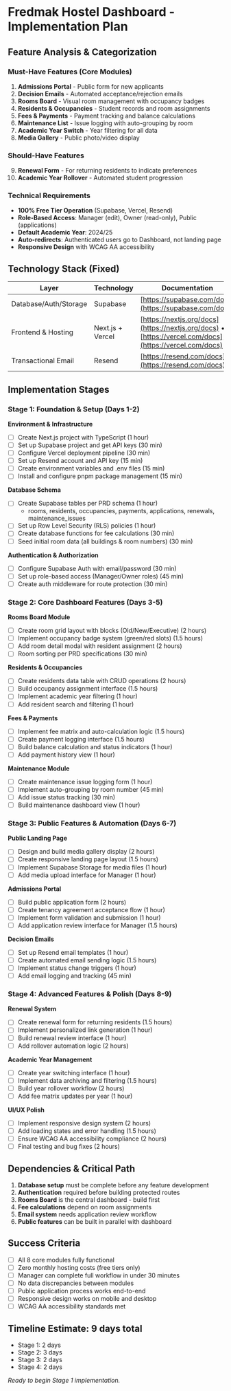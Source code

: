 # Fredmak Hostel Dashboard - Implementation Plan

## Feature Analysis & Categorization

### Must-Have Features (Core Modules)
1. **Admissions Portal** - Public form for new applicants
2. **Decision Emails** - Automated acceptance/rejection emails  
3. **Rooms Board** - Visual room management with occupancy badges
4. **Residents & Occupancies** - Student records and room assignments
5. **Fees & Payments** - Payment tracking and balance calculations
6. **Maintenance List** - Issue logging with auto-grouping by room
7. **Academic Year Switch** - Year filtering for all data
8. **Media Gallery** - Public photo/video display

### Should-Have Features  
9. **Renewal Form** - For returning residents to indicate preferences
10. **Academic Year Rollover** - Automated student progression

### Technical Requirements
- **100% Free Tier Operation** (Supabase, Vercel, Resend)
- **Role-Based Access**: Manager (edit), Owner (read-only), Public (applications)
- **Default Academic Year**: 2024/25
- **Auto-redirects**: Authenticated users go to Dashboard, not landing page
- **Responsive Design** with WCAG AA accessibility

## Technology Stack (Fixed)

| Layer | Technology | Documentation |
|-------|------------|---------------|
| Database/Auth/Storage | Supabase | [https://supabase.com/docs](https://supabase.com/docs) |
| Frontend & Hosting | Next.js + Vercel | [https://nextjs.org/docs](https://nextjs.org/docs) • [https://vercel.com/docs](https://vercel.com/docs) |
| Transactional Email | Resend | [https://resend.com/docs](https://resend.com/docs) |

## Implementation Stages

### Stage 1: Foundation & Setup (Days 1-2)

**Environment & Infrastructure**
- [ ] Create Next.js project with TypeScript (1 hour)
- [ ] Set up Supabase project and get API keys (30 min)
- [ ] Configure Vercel deployment pipeline (30 min)
- [ ] Set up Resend account and API key (15 min)
- [ ] Create environment variables and .env files (15 min)
- [ ] Install and configure pnpm package management (15 min)

**Database Schema**
- [ ] Create Supabase tables per PRD schema (1 hour)
  - rooms, residents, occupancies, payments, applications, renewals, maintenance_issues
- [ ] Set up Row Level Security (RLS) policies (1 hour)
- [ ] Create database functions for fee calculations (30 min)
- [ ] Seed initial room data (all buildings & room numbers) (30 min)

**Authentication & Authorization**
- [ ] Configure Supabase Auth with email/password (30 min)
- [ ] Set up role-based access (Manager/Owner roles) (45 min)
- [ ] Create auth middleware for route protection (30 min)

### Stage 2: Core Dashboard Features (Days 3-5)

**Rooms Board Module**
- [ ] Create room grid layout with blocks (Old/New/Executive) (2 hours)
- [ ] Implement occupancy badge system (green/red slots) (1.5 hours)
- [ ] Add room detail modal with resident assignment (2 hours)
- [ ] Room sorting per PRD specifications (30 min)

**Residents & Occupancies**
- [ ] Create residents data table with CRUD operations (2 hours)
- [ ] Build occupancy assignment interface (1.5 hours)
- [ ] Implement academic year filtering (1 hour)
- [ ] Add resident search and filtering (1 hour)

**Fees & Payments**
- [ ] Implement fee matrix and auto-calculation logic (1.5 hours)
- [ ] Create payment logging interface (1.5 hours)
- [ ] Build balance calculation and status indicators (1 hour)
- [ ] Add payment history view (1 hour)

**Maintenance Module**
- [ ] Create maintenance issue logging form (1 hour)
- [ ] Implement auto-grouping by room number (45 min)
- [ ] Add issue status tracking (30 min)
- [ ] Build maintenance dashboard view (1 hour)

### Stage 3: Public Features & Automation (Days 6-7)

**Public Landing Page**
- [ ] Design and build media gallery display (2 hours)
- [ ] Create responsive landing page layout (1.5 hours)
- [ ] Implement Supabase Storage for media files (1 hour)
- [ ] Add media upload interface for Manager (1 hour)

**Admissions Portal**
- [ ] Build public application form (2 hours)
- [ ] Create tenancy agreement acceptance flow (1 hour)
- [ ] Implement form validation and submission (1 hour)
- [ ] Add application review interface for Manager (1.5 hours)

**Decision Emails**
- [ ] Set up Resend email templates (1 hour)
- [ ] Create automated email sending logic (1.5 hours)
- [ ] Implement status change triggers (1 hour)
- [ ] Add email logging and tracking (45 min)

### Stage 4: Advanced Features & Polish (Days 8-9)

**Renewal System**
- [ ] Create renewal form for returning residents (1.5 hours)
- [ ] Implement personalized link generation (1 hour)
- [ ] Build renewal review interface (1 hour)
- [ ] Add rollover automation logic (2 hours)

**Academic Year Management**
- [ ] Create year switching interface (1 hour)
- [ ] Implement data archiving and filtering (1.5 hours)
- [ ] Build year rollover workflow (2 hours)
- [ ] Add fee matrix updates per year (1 hour)

**UI/UX Polish**
- [ ] Implement responsive design system (2 hours)
- [ ] Add loading states and error handling (1.5 hours)
- [ ] Ensure WCAG AA accessibility compliance (2 hours)
- [ ] Final testing and bug fixes (2 hours)

## Dependencies & Critical Path

1. **Database setup** must be complete before any feature development
2. **Authentication** required before building protected routes  
3. **Rooms Board** is the central dashboard - build first
4. **Fee calculations** depend on room assignments
5. **Email system** needs application review workflow
6. **Public features** can be built in parallel with dashboard

## Success Criteria

- [ ] All 8 core modules fully functional
- [ ] Zero monthly hosting costs (free tiers only)
- [ ] Manager can complete full workflow in under 30 minutes
- [ ] No data discrepancies between modules
- [ ] Public application process works end-to-end
- [ ] Responsive design works on mobile and desktop
- [ ] WCAG AA accessibility standards met

## Timeline Estimate: 9 days total
- Stage 1: 2 days
- Stage 2: 3 days  
- Stage 3: 2 days
- Stage 4: 2 days

*Ready to begin Stage 1 implementation.* 